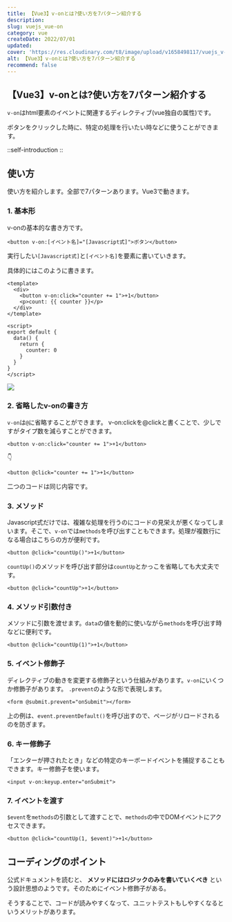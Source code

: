 ```yaml
---
title: 【Vue3】v-onとは?使い方を7パターン紹介する
description: 
slug: vuejs_vue-on
category: vue
createDate: 2022/07/01
updated: 
cover: 'https://res.cloudinary.com/t8/image/upload/v1658498117/vuejs_v-on_fiuhnz.png'
alt: 【Vue3】v-onとは?使い方を7パターン紹介する
recommend: false
---
```


## 【Vue3】v-onとは?使い方を7パターン紹介する

`v-on`はhtml要素のイベントに関連するディレクティブ(vue独自の属性)です。

ボタンをクリックした時に、特定の処理を行いたい時などに使うことができます。

::self-introduction
::

## 使い方
使い方を紹介します。全部で7パターンあります。Vue3で動きます。

### 1. 基本形

v-onの基本的な書き方です。

```vue
<button v-on:[イベント名]="[Javascript式]">ボタン</button>
```

実行したい`[Javascript式]`と`[イベント名]`を要素に書いていきます。

具体的にはこのように書きます。

```vue
<template>
  <div>
    <button v-on:click="counter += 1">+1</button>
    <p>count: {{ counter }}</p>
  </div>
</template>

<script>
export default {
  data() {
    return {
      counter: 0
    }
  }
}
</script>
```

<img src="https://firebasestorage.googleapis.com/v0/b/t8dev-ad45b.appspot.com/o/blog%2Fvuejs%2Fvuejs_v-on_1.png?alt=media&token=3be025ba-6d1c-49a9-b384-3b3405b1ee7c"></img>



### 2. 省略したv-onの書き方
`v-on`は`@`に省略することができます。
v-on:clickを@clickと書くことで、少しですがタイプ数を減らすことができます。

```vue
<button v-on:click="counter += 1">+1</button>
```

👇

```vue
<button @click="counter += 1">+1</button>
```

二つのコードは同じ内容です。

### 3. メソッド
Javascript式だけでは、複雑な処理を行うのにコードの見栄えが悪くなってしまいます。そこで、`v-on`では`methods`を呼び出すこともできます。処理が複数行になる場合はこちらの方が便利です。

```vue
<button @click="countUp()">+1</button>
```

`countUp()`のメソッドを呼び出す部分は`countUp`とかっこを省略しても大丈夫です。

```vue
<button @click="countUp">+1</button>
```



### 4. メソッド引数付き

メソッドに引数を渡せます。`data`の値を動的に使いながら`methods`を呼び出す時などに便利です。

```vue
<button @click="countUp(1)">+1</button>
```

### 5. イベント修飾子
ディレクティブの動きを変更する修飾子という仕組みがあります。`v-on`にいくつか修飾子があります。
`.prevent`のような形で表現します。

```vue
<form @submit.prevent="onSubmit"></form>
```

上の例は、`event.preventDefault()`を呼び出すので、ページがリロードされるのを防ぎます。



### 6. キー修飾子
「エンターが押されたとき」などの特定のキーボードイベントを捕捉することもできます。キー修飾子を使います。

```vue
<input v-on:keyup.enter="onSubmit">
```


### 7. イベントを渡す
`$event`を`methods`の引数として渡すことで、`methods`の中でDOMイベントにアクセスできます。

```vue
<button @click="countUp(1, $event)">+1</button>
```

## コーディングのポイント
公式ドキュメントを読むと、 __メソッドにはロジックのみを書いていくべき__ という設計思想のようです。そのためにイベント修飾子がある。

そうすることで、コードが読みやすくなって、ユニットテストもしやすくなるというメリットがあります。


